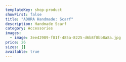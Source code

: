 ```yaml
---
templateKey: shop-product
showFirst: false
title: "ADORA Handmade: Scarf"
description: Handmade Scarf
category: Accessories
images:
  - image: 3ee42989-f81f-485a-8225-d6b8f8bb8a8a.jpg
price: 26
sizes: []
available: true
---
```

